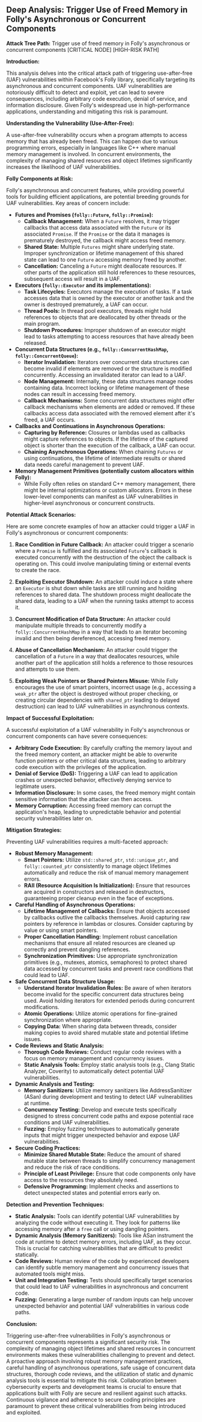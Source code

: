 ## Deep Analysis: Trigger Use of Freed Memory in Folly's Asynchronous or Concurrent Components

**Attack Tree Path:** Trigger use of freed memory in Folly's asynchronous or concurrent components [CRITICAL NODE] [HIGH-RISK PATH]

**Introduction:**

This analysis delves into the critical attack path of triggering use-after-free (UAF) vulnerabilities within Facebook's Folly library, specifically targeting its asynchronous and concurrent components. UAF vulnerabilities are notoriously difficult to detect and exploit, yet can lead to severe consequences, including arbitrary code execution, denial of service, and information disclosure. Given Folly's widespread use in high-performance applications, understanding and mitigating this risk is paramount.

**Understanding the Vulnerability (Use-After-Free):**

A use-after-free vulnerability occurs when a program attempts to access memory that has already been freed. This can happen due to various programming errors, especially in languages like C++ where manual memory management is involved. In concurrent environments, the complexity of managing shared resources and object lifetimes significantly increases the likelihood of UAF vulnerabilities.

**Folly Components at Risk:**

Folly's asynchronous and concurrent features, while providing powerful tools for building efficient applications, are potential breeding grounds for UAF vulnerabilities. Key areas of concern include:

* **Futures and Promises (`folly::Future`, `folly::Promise`):**
    * **Callback Management:** When a `Future` resolves, it may trigger callbacks that access data associated with the `Future` or its associated `Promise`. If the `Promise` or the data it manages is prematurely destroyed, the callback might access freed memory.
    * **Shared State:** Multiple `Futures` might share underlying state. Improper synchronization or lifetime management of this shared state can lead to one `Future` accessing memory freed by another.
    * **Cancellation:**  Canceling a `Future` might deallocate resources. If other parts of the application still hold references to these resources, subsequent access will result in a UAF.
* **Executors (`folly::Executor` and its implementations):**
    * **Task Lifecycles:** Executors manage the execution of tasks. If a task accesses data that is owned by the executor or another task and the owner is destroyed prematurely, a UAF can occur.
    * **Thread Pools:**  In thread pool executors, threads might hold references to objects that are deallocated by other threads or the main program.
    * **Shutdown Procedures:** Improper shutdown of an executor might lead to tasks attempting to access resources that have already been released.
* **Concurrent Data Structures (e.g., `folly::ConcurrentHashMap`, `folly::ConcurrentQueue`):**
    * **Iterator Invalidation:** Iterators over concurrent data structures can become invalid if elements are removed or the structure is modified concurrently. Accessing an invalidated iterator can lead to a UAF.
    * **Node Management:**  Internally, these data structures manage nodes containing data. Incorrect locking or lifetime management of these nodes can result in accessing freed memory.
    * **Callback Mechanisms:** Some concurrent data structures might offer callback mechanisms when elements are added or removed. If these callbacks access data associated with the removed element after it's freed, a UAF occurs.
* **Callbacks and Continuations in Asynchronous Operations:**
    * **Capturing by Reference:**  Closures or lambdas used as callbacks might capture references to objects. If the lifetime of the captured object is shorter than the execution of the callback, a UAF can occur.
    * **Chaining Asynchronous Operations:** When chaining `Futures` or using continuations, the lifetime of intermediate results or shared data needs careful management to prevent UAF.
* **Memory Management Primitives (potentially custom allocators within Folly):**
    * While Folly often relies on standard C++ memory management, there might be internal optimizations or custom allocators. Errors in these lower-level components can manifest as UAF vulnerabilities in higher-level asynchronous or concurrent constructs.

**Potential Attack Scenarios:**

Here are some concrete examples of how an attacker could trigger a UAF in Folly's asynchronous or concurrent components:

1. **Race Condition in Future Callback:** An attacker could trigger a scenario where a `Promise` is fulfilled and its associated `Future`'s callback is executed concurrently with the destruction of the object the callback is operating on. This could involve manipulating timing or external events to create the race.

2. **Exploiting Executor Shutdown:** An attacker could induce a state where an `Executor` is shut down while tasks are still running and holding references to shared data. The shutdown process might deallocate the shared data, leading to a UAF when the running tasks attempt to access it.

3. **Concurrent Modification of Data Structure:** An attacker could manipulate multiple threads to concurrently modify a `folly::ConcurrentHashMap` in a way that leads to an iterator becoming invalid and then being dereferenced, accessing freed memory.

4. **Abuse of Cancellation Mechanism:** An attacker could trigger the cancellation of a `Future` in a way that deallocates resources, while another part of the application still holds a reference to those resources and attempts to use them.

5. **Exploiting Weak Pointers or Shared Pointers Misuse:** While Folly encourages the use of smart pointers, incorrect usage (e.g., accessing a `weak_ptr` after the object is destroyed without proper checking, or creating circular dependencies with `shared_ptr` leading to delayed destruction) can lead to UAF vulnerabilities in asynchronous contexts.

**Impact of Successful Exploitation:**

A successful exploitation of a UAF vulnerability in Folly's asynchronous or concurrent components can have severe consequences:

* **Arbitrary Code Execution:** By carefully crafting the memory layout and the freed memory content, an attacker might be able to overwrite function pointers or other critical data structures, leading to arbitrary code execution with the privileges of the application.
* **Denial of Service (DoS):**  Triggering a UAF can lead to application crashes or unexpected behavior, effectively denying service to legitimate users.
* **Information Disclosure:**  In some cases, the freed memory might contain sensitive information that the attacker can then access.
* **Memory Corruption:**  Accessing freed memory can corrupt the application's heap, leading to unpredictable behavior and potential security vulnerabilities later on.

**Mitigation Strategies:**

Preventing UAF vulnerabilities requires a multi-faceted approach:

* **Robust Memory Management:**
    * **Smart Pointers:**  Utilize `std::shared_ptr`, `std::unique_ptr`, and `folly::counted_ptr` consistently to manage object lifetimes automatically and reduce the risk of manual memory management errors.
    * **RAII (Resource Acquisition Is Initialization):** Ensure that resources are acquired in constructors and released in destructors, guaranteeing proper cleanup even in the face of exceptions.
* **Careful Handling of Asynchronous Operations:**
    * **Lifetime Management of Callbacks:**  Ensure that objects accessed by callbacks outlive the callbacks themselves. Avoid capturing raw pointers by reference in lambdas or closures. Consider capturing by value or using smart pointers.
    * **Proper Cancellation Handling:** Implement robust cancellation mechanisms that ensure all related resources are cleaned up correctly and prevent dangling references.
    * **Synchronization Primitives:** Use appropriate synchronization primitives (e.g., mutexes, atomics, semaphores) to protect shared data accessed by concurrent tasks and prevent race conditions that could lead to UAF.
* **Safe Concurrent Data Structure Usage:**
    * **Understand Iterator Invalidation Rules:** Be aware of when iterators become invalid for the specific concurrent data structures being used. Avoid holding iterators for extended periods during concurrent modifications.
    * **Atomic Operations:** Utilize atomic operations for fine-grained synchronization where appropriate.
    * **Copying Data:** When sharing data between threads, consider making copies to avoid shared mutable state and potential lifetime issues.
* **Code Reviews and Static Analysis:**
    * **Thorough Code Reviews:**  Conduct regular code reviews with a focus on memory management and concurrency issues.
    * **Static Analysis Tools:** Employ static analysis tools (e.g., Clang Static Analyzer, Coverity) to automatically detect potential UAF vulnerabilities.
* **Dynamic Analysis and Testing:**
    * **Memory Sanitizers:** Utilize memory sanitizers like AddressSanitizer (ASan) during development and testing to detect UAF vulnerabilities at runtime.
    * **Concurrency Testing:**  Develop and execute tests specifically designed to stress concurrent code paths and expose potential race conditions and UAF vulnerabilities.
    * **Fuzzing:** Employ fuzzing techniques to automatically generate inputs that might trigger unexpected behavior and expose UAF vulnerabilities.
* **Secure Coding Practices:**
    * **Minimize Shared Mutable State:** Reduce the amount of shared mutable state between threads to simplify concurrency management and reduce the risk of race conditions.
    * **Principle of Least Privilege:** Ensure that code components only have access to the resources they absolutely need.
    * **Defensive Programming:** Implement checks and assertions to detect unexpected states and potential errors early on.

**Detection and Prevention Techniques:**

* **Static Analysis:** Tools can identify potential UAF vulnerabilities by analyzing the code without executing it. They look for patterns like accessing memory after a `free` call or using dangling pointers.
* **Dynamic Analysis (Memory Sanitizers):** Tools like ASan instrument the code at runtime to detect memory errors, including UAF, as they occur. This is crucial for catching vulnerabilities that are difficult to predict statically.
* **Code Reviews:** Human review of the code by experienced developers can identify subtle memory management and concurrency issues that automated tools might miss.
* **Unit and Integration Testing:** Tests should specifically target scenarios that could lead to UAF vulnerabilities in asynchronous and concurrent code.
* **Fuzzing:**  Generating a large number of random inputs can help uncover unexpected behavior and potential UAF vulnerabilities in various code paths.

**Conclusion:**

Triggering use-after-free vulnerabilities in Folly's asynchronous or concurrent components represents a significant security risk. The complexity of managing object lifetimes and shared resources in concurrent environments makes these vulnerabilities challenging to prevent and detect. A proactive approach involving robust memory management practices, careful handling of asynchronous operations, safe usage of concurrent data structures, thorough code reviews, and the utilization of static and dynamic analysis tools is essential to mitigate this risk. Collaboration between cybersecurity experts and development teams is crucial to ensure that applications built with Folly are secure and resilient against such attacks. Continuous vigilance and adherence to secure coding principles are paramount to prevent these critical vulnerabilities from being introduced and exploited.
